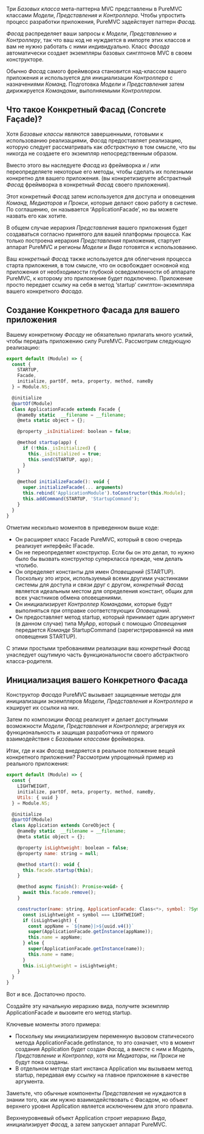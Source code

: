 Три <em>Базовых класса</em> мета-паттерна MVC представлены в PureMVC
классами <em>Модели</em>, <em>Представления</em> и <em>Контроллера</em>. Чтобы упростить процесс
разработки приложения, PureMVC задействует паттерн <em>Фасад</em>.

<em>Фасад</em> распределяет ваши запросы к <em>Модели</em>, <em>Представлению</em> и <em>Контроллеру</em>,
так что ваш код не нуждается в импорте этих классов и вам не нужно
работать с ними индивидуально. Класс <em>Фасада</em> автоматически создает
экземпляры базовых синглтонов MVC в своем конструкторе.

Обычно <em>Фасад</em> самого фреймворка становится над-классом вашего
приложения и используется для инициализации <em>Контроллера</em> с назначениями
<em>Команд</em>. Подготовка <em>Модели</em> и <em>Представления</em> затем дирижируется
<em>Командами</em>, выполняемыми <em>Контроллером</em>.

## Что такое Конкретный Фасад (Concrete Façade)?
Хотя <em>Базовые классы</em> являются завершенными, готовыми к использованию
реализациями, <em>Фасад</em> предоставляет реализацию, которую следует
рассматривать как <em>абстрактную</em> в том смысле, что вы никогда не создаете
его экземпляр непосредственным образом.

Вместо этого вы наследуете <em>Фасад</em> из фреймворка и / или переопределяете
некоторые его методы, чтобы сделать их полезными конкретно для вашего
приложения. (вы конкретизируете абстрактный
<em>Фасад</em> фреймворка в конкретный <em>Фасад</em> своего приложения).

Этот конкретный <em>Фасад</em> затем используется для доступа и оповещения
<em>Команд</em>, <em>Медиаторов</em> и <em>Прокси</em>, которые делают свою работу в системе. По
соглашению, он называется ‘ApplicationFacade’, но вы можете назвать его
как хотите.

В общем случае иерархия <em>Представления</em> вашего приложения
будет создаваться согласно принятого для вашей платформы
процесса. Как только построена иерархия <em>Представления</em> приложения,
стартует аппарат PureMVC и регионы <em>Модели</em> и <em>Вида</em>
готовятся к использованию.

Ваш <em>конкретный Фасад</em> также используется для облегчения процесса
старта приложения, в том смысле, что он освобождает основной код
приложения от необходимости глубокой осведомленности об аппарате
PureMVC, к которому это приложение будет подключено. Приложение
просто передает ссылку на себя в метод ‘startup’ синглтон-экземпляра
вашего конкретного <em>Фасада</em>.

## Создание Конкретного Фасада для вашего приложения
Вашему конкретному <em>Фасаду</em> не обязательно прилагать много усилий,
чтобы передать приложению силу PureMVC. Рассмотрим следующую
реализацию:

```js
export default (Module) => {
  const {
    STARTUP,
    Facade,
    initialize, partOf, meta, property, method, nameBy
  } = Module.NS;

  @initialize
  @partOf(Module)
  class ApplicationFacade extends Facade {
    @nameBy static  __filename = __filename;
    @meta static object = {};

    @property _isInitialized: boolean = false;

    @method startup(app) {
      if (!this._isInitialized) {
        this._isInitialized = true;
        this.send(STARTUP, app);
      }
    }

    @method initializeFacade(): void {
      super.initializeFacade(... arguments)
      this.rebind('ApplicationModule').toConstructor(this.Module);
      this.addCommand(STARTUP, 'StartupCommand');
    }
  }
}
```

Отметим несколько моментов в приведенном выше коде:

* Он расширяет класс Facade PureMVC, который в свою очередь
реализует интерфейс IFacade.
* Он не переопределяет конструктор. Если бы он это делал, то нужно
было бы вызвать конструктор суперкласса прежде, чем делать чтолибо.
* Он определяет константы для имен <em>Оповещений</em> (STARTUP). Поскольку это
игрок, используемый всеми другими участинками системы для
доступа и связи друг с другом, <em>конкретный Фасад</em> является
идеальным местом для определения констант, общих для всех
участников обмена оповещениями.
* Он инициализирует <em>Контроллер</em> <em>Командами</em>, которые будут
выполняться при отправке соответствующих <em>Оповещений</em>.
* Он предоставляет метод startup, который принимает один аргумент (в
данном случае) типа MyApp, который с помощью <em>Оповещения</em>
передается <em>Команде</em> StartupCommand (зарегистрированной на имя
оповещения STARTUP).

С этими простыми требованиями реализации ваш <em>конкретный Фасад</em>
унаследует ощутимую часть функциональности своего абстрактного класса-родителя.

## Инициализация вашего Конкретного Фасада
Конструктор <em>Фасада</em> PureMVC вызывает защищенные методы для
инициализации экземпляров <em>Модели</em>, <em>Представления</em> и <em>Контроллера</em> и
кэширует их ссылки на них.

Затем по композиции <em>Фасад</em> реализует и делает доступными возможности
<em>Модели</em>, <em>Представления</em> и <em>Контроллера</em>; агрегируя их функциональность и
защищая разработчика от прямого взаимодействия с <em>Базовыми
классами</em> фреймворка.

Итак, где и как <em>Фасад</em> внедряется в реальное положение вещей
конкретного приложения? Рассмотрим упрощенный пример из реального приложения:

```js
export default (Module) => {
  const {
    LIGHTWEIGHT,
    initialize, partOf, meta, property, method, nameBy,
    Utils: { uuid }
  } = Module.NS;

  @initialize
  @partOf(Module)
  class Application extends CoreObject {
    @nameBy static  __filename = __filename;
    @meta static object = {};

    @property isLightweight: boolean = false;
    @property name: string = null;

    @method start(): void {
      this.facade.startup(this);
    }

    @method async finish(): Promise<void> {
      await this.facade.remove();
    }

    constructor(name: string, ApplicationFacade: Class<*>, symbol: ?Symbol) {
      const isLightweight = symbol === LIGHTWEIGHT;
      if (isLightweight) {
        const appName = `${name}|>${uuid.v4()}`
        super(ApplicationFacade.getInstance(appName));
        this.name = appName;
      } else {
        super(ApplicationFacade.getInstance(name));
        this.name = name;
      }
      this.isLightweight = isLightweight;
    }
  }
}
```

Вот и все. Достаточно просто.

Создайте эту начальную иерархию вида, получите
экземпляр ApplicationFacade и вызовите его метод startup.

Ключевые моменты этого примера:

* Поскольку мы инициализируем переменную вызовом
статического метода ApplicationFacade.getInstance, то это
означает, что в момент создания Application
будет создан <em>Фасад</em>, а вместе с ним и <em>Модель</em>, <em>Представление</em> и
<em>Контроллер</em>, хотя ни <em>Медиаторы</em>, ни <em>Прокси</em> не будут пока
созданы.
* В отдельном методе start инстанса Application мы
вызываем метод startup, передавая ему ссылку на главное
приложение в качестве аргумента.

Заметьте, что обычные компоненты <em>Представления</em> не нуждаются в знании
того, как им нужно взаимодействовать с Фасадом, но объект верхнего
уровня Application является исключением для этого правила.

Верхнеуровневый объект Application строит
иерархию <em>Вида</em>, инициализирует <em>Фасад</em>, а затем запускает аппарат
PureMVC.
